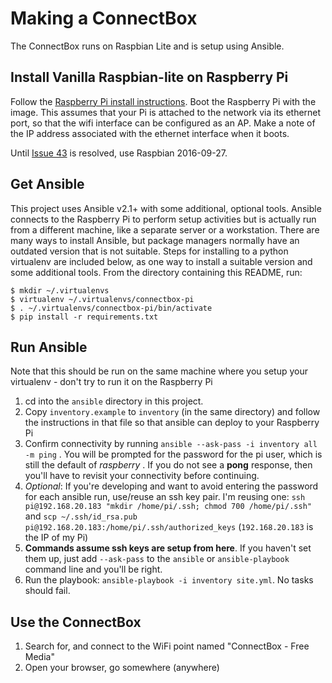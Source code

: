 # Making a ConnectBox

The ConnectBox runs on Raspbian Lite and is setup using Ansible.

## Install Vanilla Raspbian-lite on Raspberry Pi

Follow the [Raspberry Pi install instructions](https://www.raspberrypi.org/documentation/installation/installing-images/). Boot the Raspberry Pi with the image. This assumes that your Pi is attached to the network via its ethernet port, so that the wifi interface can be configured as an AP. Make a note of the IP address associated with the ethernet interface when it boots.

Until [Issue 43](https://github.com/ConnectBox/connectbox-pi/issues/43) is resolved, use Raspbian 2016-09-27.

## Get Ansible

This project uses Ansible v2.1+ with some additional, optional tools. Ansible connects to the Raspberry Pi to perform setup activities but is actually run from a different machine, like a separate server or a workstation. There are many ways to install Ansible, but package managers normally have an outdated version that is not suitable. Steps for installing to a python virtualenv are included below, as one way to install a suitable version and some additional tools. From the directory containing this README, run:

```
$ mkdir ~/.virtualenvs
$ virtualenv ~/.virtualenvs/connectbox-pi
$ . ~/.virtualenvs/connectbox-pi/bin/activate
$ pip install -r requirements.txt
```

## Run Ansible

Note that this should be run on the same machine where you setup your virtualenv - don't try to run it on the Raspberry Pi

1. cd into the `ansible` directory in this project.
1. Copy `inventory.example` to `inventory` (in the same directory) and follow the instructions in that file so that ansible can deploy to your Raspberry Pi
1. Confirm connectivity by running `ansible --ask-pass -i inventory all -m ping` . You will be prompted for the password for the pi user, which is still the default of _raspberry_ . If you do not see a **pong** response, then you'll have to revisit your connectivity before continuing.
1. _Optional_: If you're developing and want to avoid entering the password for each ansible run, use/reuse an ssh key pair. I'm reusing one: `ssh pi@192.168.20.183 "mkdir /home/pi/.ssh; chmod 700 /home/pi/.ssh"` and `scp ~/.ssh/id_rsa.pub pi@192.168.20.183:/home/pi/.ssh/authorized_keys` (`192.168.20.183` is the IP of my Pi)
1. **Commands assume ssh keys are setup from here**. If you haven't set them up, just add `--ask-pass` to the `ansible` or `ansible-playbook` command line and you'll be right.
1. Run the playbook: `ansible-playbook -i inventory site.yml`. No tasks should fail.

## Use the ConnectBox

1. Search for, and connect to the WiFi point named "ConnectBox - Free Media"
1. Open your browser, go somewhere (anywhere)
